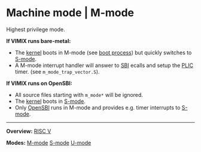 # Machine mode | M-mode

Highest privilege mode.

**If VIMIX runs bare-metal:**
- The [kernel](../kernel/kernel.md) boots in M-mode (see [boot process](../kernel/overview/boot_process.md)) but quickly switches to [S-mode](S-mode.md).
- A M-mode interrupt handler will answer to [SBI](SBI.md) ecalls and setup the [PLIC](PLIC.md) timer. (see `m_mode_trap_vector.S`).

**If VIMIX runs on OpenSBI:**
- All source files starting with `m_mode*` will be ignored.
- The [kernel](../kernel/kernel.md) boots in [S-mode](S-mode.md).
- Only [OpenSBI](SBI.md) runs in M-mode and provides e.g. timer interrupts to [S-mode](S-mode.md).


---
**Overview:** [RISC V](RISCV.md)

**Modes:** [M-mode](M-mode.md) [S-mode](S-mode.md) [U-mode](U-mode.md) 
